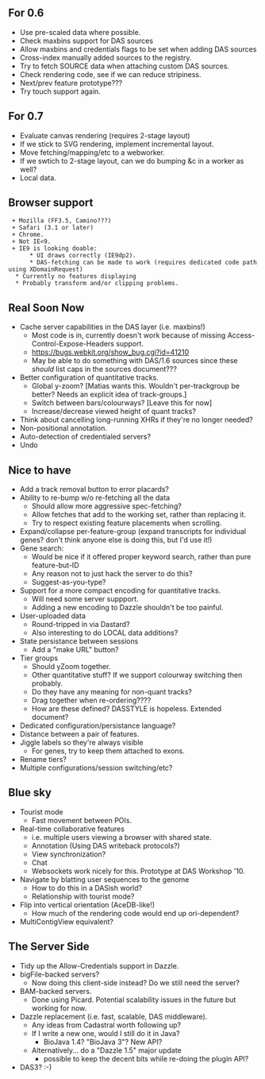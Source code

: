 For 0.6
-------

  - Use pre-scaled data where possible.
  - Check maxbins support for DAS sources
  - Allow maxbins and credentials flags to be set when adding DAS sources
  - Cross-index manually added sources to the registry.
  - Try to fetch SOURCE data when attaching custom DAS sources.
  - Check rendering code, see if we can reduce stripiness.
  - Next/prev feature prototype???
  - Try touch support again.

For 0.7
-------

  - Evaluate canvas rendering (requires 2-stage layout)
  - If we stick to SVG rendering, implement incremental layout.
  - Move fetching/mapping/etc to a webworker.
  - If we swtich to 2-stage layout, can we do bumping &c in a worker as well?
  - Local data.

Browser support
---------------

     + Mozilla (FF3.5, Camino???)
     + Safari (3.1 or later)
     + Chrome.
     + Not IE<9. 
     + IE9 is looking doable:
          * UI draws correctly (IE9dp2).
          * DAS-fetching can be made to work (requires dedicated code path using XDomainRequest)
	  * Currently no features displaying
	  * Probably transform and/or clipping problems.

 
Real Soon Now
-------------

 - Cache server capabilities in the DAS layer (i.e. maxbins!)
     + Most code is in, currently doesn't work because of missing Access-Control-Expose-Headers support.
     + https://bugs.webkit.org/show_bug.cgi?id=41210
     + May be able to do something with DAS/1.6 sources since these *should* list caps in the sources document???
 - Better configuration of quantitative tracks.
     + Global y-zoom? [Matias wants this.  Wouldn't per-trackgroup be better?  Needs an explicit idea of track-groups.]
     + Switch between bars/colourways? [Leave this for now]
     + Increase/decrease viewed height of quant tracks?
 - Think about cancelling long-running XHRs if they're no longer needed?
 - Non-positional annotation.
 - Auto-detection of credentialed servers?
 - Undo

Nice to have
------------

 - Add a track removal button to error placards?
 - Ability to re-bump w/o re-fetching all the data
     + Should allow more aggressive spec-fetching?
     + Allow fetches that add to the working set, rather than replacing it.
     + Try to respect existing feature placements when scrolling.
 - Expand/collapse per-feature-group (expand transcripts for individual genes?  don't think anyone else is doing this, but I'd use it!)
 - Gene search:
     + Would be nice if it offered proper keyword search, rather than pure feature-but-ID
     + Any reason not to just hack the server to do this?
     + Suggest-as-you-type?
 - Support for a more compact encoding for quantitative tracks.
     + Will need some server suppport.  
     + Adding a new encoding to Dazzle shouldn't be too painful.
 - User-uploaded data
     + Round-tripped in via Dastard?
     + Also interesting to do LOCAL data additions?
 - State persistance between sessions
     + Add a "make URL" button?
  - Tier groups
     + Should yZoom together.
     + Other quantitative stuff?  If we support colourway switching then probably.
     + Do they have any meaning for non-quant tracks?
     + Drag together when re-ordering????
     + How are these defined?  DASSTYLE is hopeless.  Extended <sources> document?
  - Dedicated configuration/persistance language?
  - Distance between a pair of features.
  - Jiggle labels so they're always visible
     + For genes, try to keep them attached to exons.
  - Rename tiers?
  - Multiple configurations/session switching/etc?

Blue sky
--------
    
 - Tourist mode
    + Fast movement between POIs. 
 - Real-time collaborative features
    + i.e. multiple users viewing a browser with shared state.
    + Annotation (Using DAS writeback protocols?)
    + View synchronization?
    + Chat 
    + Websockets work nicely for this.  Prototype at DAS Workshop '10.
 - Navigate by blatting user sequences to the genome
    + How to do this in a DASish world?
    + Relationship with tourist mode?
 - Flip into vertical orientation (AceDB-like!)
    + How much of the rendering code would end up ori-dependent?
 - MultiContigView equivalent?

The Server Side
---------------
 
 - Tidy up the Allow-Credentials support in Dazzle.
 - bigFile-backed servers?
    + Now doing this client-side instead?  Do we still need the server?
 - BAM-backed servers. 
    + Done using Picard.  Potential scalability issues in the future but working for now.
 - Dazzle replacement (i.e. fast, scalable, DAS middleware).
    + Any ideas from Cadastral worth following up?
    + If I write a new one, would I still do it in Java?
        * BioJava 1.4?  "BioJava 3"?  New API?
    + Alternatively... do a "Dazzle 1.5" major update
        * possible to keep the decent bits while re-doing the plugin API?
 - DAS3? :-)
